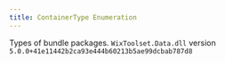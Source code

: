```yaml
---
title: ContainerType Enumeration
---
```

Types of bundle packages.
`WixToolset.Data.dll` version `5.0.0+41e11442b2ca93e444b60213b5ae99dcbab787d8`
